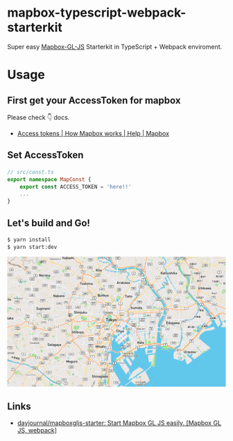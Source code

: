 # mapbox-typescript-webpack-starterkit
Super easy [Mapbox-GL-JS](https://docs.mapbox.com/mapbox-gl-js/api/) Starterkit in TypeScript + Webpack enviroment.

# Usage 
## First get your AccessToken for mapbox
Please check 👇 docs. 
- [Access tokens | How Mapbox works | Help | Mapbox](https://docs.mapbox.com/help/how-mapbox-works/access-tokens/)

## Set AccessToken 
```ts
// src/const.ts
export namespace MapConst {
	export const ACCESS_TOKEN = 'here!!'
	...
}
```

## Let's build and Go!
```bash 
$ yarn install 
$ yarn start:dev
```

![](map-ss.png)


## Links
- [dayjournal/mapboxgljs-starter: Start Mapbox GL JS easily. [Mapbox GL JS, webpack]](https://github.com/dayjournal/mapboxgljs-starter)